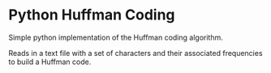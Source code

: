 # Python Huffman Coding
Simple python implementation of the Huffman coding algorithm.

Reads in a text file with a set of characters and their associated frequencies to build a Huffman code.
